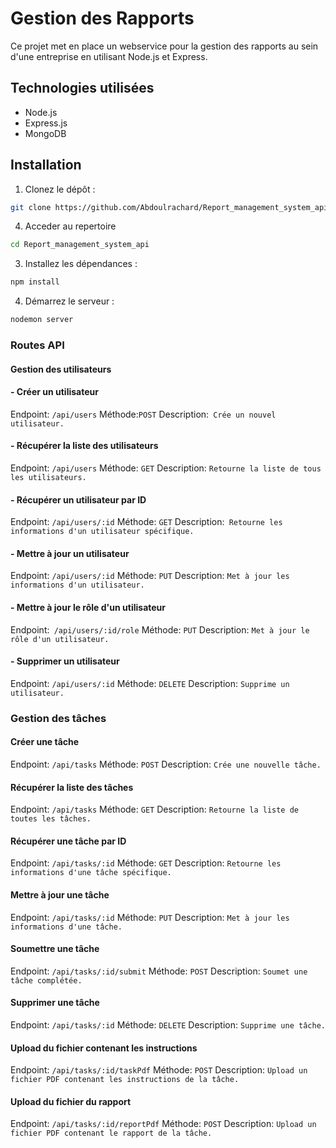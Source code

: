 # Gestion des Rapports

Ce projet met en place un webservice pour la gestion des rapports au sein d'une entreprise en utilisant Node.js et Express.

## Technologies utilisées

- Node.js
- Express.js
- MongoDB

## Installation

1. Clonez le dépôt :
```bash
git clone https://github.com/Abdoulrachard/Report_management_system_api.git
```
4. Acceder au repertoire
```bash
cd Report_management_system_api 
```
3. Installez les dépendances :
```bash
npm install
```
4. Démarrez le serveur :
```bash
nodemon server
```

### Routes API

####  Gestion des utilisateurs

#### - Créer un utilisateur

Endpoint: `/api/users`
Méthode:`POST`
Description:` Crée un nouvel utilisateur.`

#### - Récupérer la liste des utilisateurs

Endpoint: `/api/users`
Méthode: `GET`
Description: ``Retourne la liste de tous les utilisateurs.``

#### - Récupérer un utilisateur par ID

Endpoint: ``/api/users/:id``
Méthode: ``GET``
Description:`` Retourne les informations d'un utilisateur spécifique.``

#### - Mettre à jour un utilisateur

Endpoint: ``/api/users/:id``
Méthode: ``PUT``
Description: ``Met à jour les informations d'un utilisateur.``

#### - Mettre à jour le rôle d'un utilisateur

Endpoint:`` /api/users/:id/role``
Méthode: ``PUT``
Description: ``Met à jour le rôle d'un utilisateur.``

#### - Supprimer un utilisateur

Endpoint: ``/api/users/:id``
Méthode: ``DELETE``
Description: ``Supprime un utilisateur.``

### Gestion des tâches

#### Créer une tâche

Endpoint: ``/api/tasks``
Méthode: ``POST``
Description: ``Crée une nouvelle tâche.``

#### Récupérer la liste des tâches

Endpoint: ``/api/tasks``
Méthode: ``GET``
Description: ``Retourne la liste de toutes les tâches.``

#### Récupérer une tâche par ID

Endpoint: ``/api/tasks/:id``
Méthode: ``GET``
Description: ``Retourne les informations d'une tâche spécifique.``

#### Mettre à jour une tâche

Endpoint: ``/api/tasks/:id``
Méthode: ``PUT``
Description: ``Met à jour les informations d'une tâche.``

#### Soumettre une tâche

Endpoint: ``/api/tasks/:id/submit``
Méthode: ``POST``
Description: ``Soumet une tâche complétée.``

#### Supprimer une tâche

Endpoint: ``/api/tasks/:id``
Méthode: ``DELETE``
Description: ``Supprime une tâche.``

#### Upload du fichier contenant les instructions

Endpoint: ``/api/tasks/:id/taskPdf``
Méthode: ``POST``
Description: ``Upload un fichier PDF contenant les instructions de la tâche.``

#### Upload du fichier du rapport

Endpoint: ``/api/tasks/:id/reportPdf``
Méthode: ``POST``
Description: ``Upload un fichier PDF contenant le rapport de la tâche.``